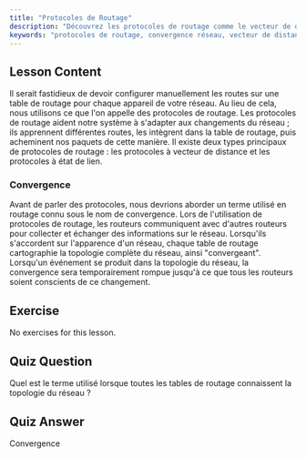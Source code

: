 ```yaml
---
title: "Protocoles de Routage"
description: "Découvrez les protocoles de routage comme le vecteur de distance et l'état de lien. Comprenez la convergence du réseau et comment les routeurs s'adaptent aux changements. Commencez votre parcours de mise en réseau Linux !"
keywords: "protocoles de routage, convergence réseau, vecteur de distance, état de lien, mise en réseau Linux, guide du débutant, tutoriel réseau"
---
```


## Lesson Content

Il serait fastidieux de devoir configurer manuellement les routes sur une table de routage pour chaque appareil de votre réseau. Au lieu de cela, nous utilisons ce que l'on appelle des protocoles de routage. Les protocoles de routage aident notre système à s'adapter aux changements du réseau ; ils apprennent différentes routes, les intègrent dans la table de routage, puis acheminent nos paquets de cette manière. Il existe deux types principaux de protocoles de routage : les protocoles à vecteur de distance et les protocoles à état de lien.

### Convergence

Avant de parler des protocoles, nous devrions aborder un terme utilisé en routage connu sous le nom de convergence. Lors de l'utilisation de protocoles de routage, les routeurs communiquent avec d'autres routeurs pour collecter et échanger des informations sur le réseau. Lorsqu'ils s'accordent sur l'apparence d'un réseau, chaque table de routage cartographie la topologie complète du réseau, ainsi "convergeant". Lorsqu'un événement se produit dans la topologie du réseau, la convergence sera temporairement rompue jusqu'à ce que tous les routeurs soient conscients de ce changement.

## Exercise

No exercises for this lesson.

## Quiz Question

Quel est le terme utilisé lorsque toutes les tables de routage connaissent la topologie du réseau ?

## Quiz Answer

Convergence
